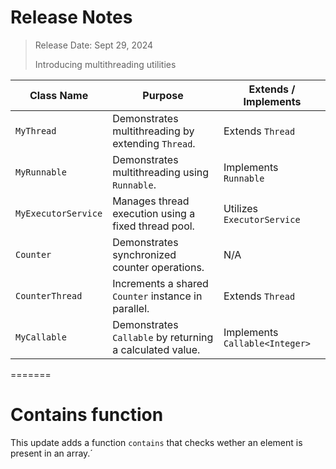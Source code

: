 
# Release Notes 

> Release Date: Sept 29, 2024
>
> Introducing multithreading utilities

| Class Name          | Purpose                                               | Extends / Implements     |
|---------------------|-------------------------------------------------------|--------------------------|
| `MyThread`          | Demonstrates multithreading by extending `Thread`.    | Extends `Thread`         |
| `MyRunnable`        | Demonstrates multithreading using `Runnable`.         | Implements `Runnable`    |
| `MyExecutorService` | Manages thread execution using a fixed thread pool.   | Utilizes `ExecutorService` |
| `Counter`           | Demonstrates synchronized counter operations.         | N/A                      |
| `CounterThread`     | Increments a shared `Counter` instance in parallel.   | Extends `Thread`         |
| `MyCallable`        | Demonstrates `Callable` by returning a calculated value. | Implements `Callable<Integer>` |
=======
# Contains function

This update adds a function `contains` that checks wether an element is present in an array.´
